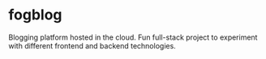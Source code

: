 # fogblog
Blogging platform hosted in the cloud. Fun full-stack project to experiment with different frontend and backend technologies.
